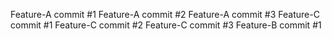 Feature-A commit #1
Feature-A commit #2
Feature-A commit #3
Feature-C commit #1
Feature-C commit #2
Feature-C commit #3
Feature-B commit #1